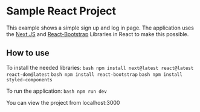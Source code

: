 # Sample React Project
This example shows a simple sign up and log in page. The application uses the [Next.JS](https://github.com/vercel/next.js) and [React-Bootstrap](https://github.com/react-bootstrap/react-bootstrap) Libraries in React to make this possible.



## How to use

To install the needed libraries:
```bash npm install next@latest react@latest react-dom@latest```
```bash npm install react-bootstrap```
```bash npm install styled-components```

To run the application:
```bash npm run dev```

You can view the project from localhost:3000
